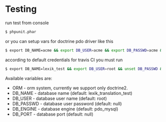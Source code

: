 # Testing

run test from console

``` bash
$ phpunit.phar
```

or you can setup vars for doctrine pdo driver like this

``` bash
$ export DB_NAME=acme && export DB_USER=acme && export DB_PASSWD=acme && export DB=mysql && export DB_HOST=acme && phpunit.phar
```

according to default credentials for travis CI you must run

``` bash
$ export DB_NAME=lexik_test && export DB_USER=root && unset DB_PASSWD && unset DB && unset DB_HOST && phpunit.phar
```

Available variables are:
 - ORM - orm system, currently we support only doctrine2.
 - DB_NAME - database name (default: lexik_translation_test)
 - DB_USER - database user name (default: root)
 - DB_PASSWD - database user password (default: null)
 - DB_ENGINE - database engine (default: pdo_mysql)
 - DB_PORT - database port (default: null)
